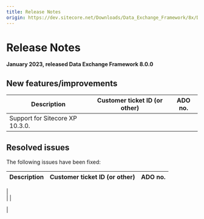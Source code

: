 ```yaml
---
title: Release Notes
origin: https://dev.sitecore.net/Downloads/Data_Exchange_Framework/8x/Data_Exchange_Framework_800/Release_Notes
---
```


# Release Notes

**January 2023, released Data Exchange Framework 8.0.0**

## New features/improvements

 | Description | Customer ticket ID (or other) | ADO no. |
 | --- | --- | --- |
 | ​​Support for Sitecore XP 10.3.0. |  |  |

## Resolved issues

The following issues have been fixed:

 | Description | Customer ticket ID (or other) | ADO no. |
 | --- | --- | --- |
 |   
 |  |   
  
 |